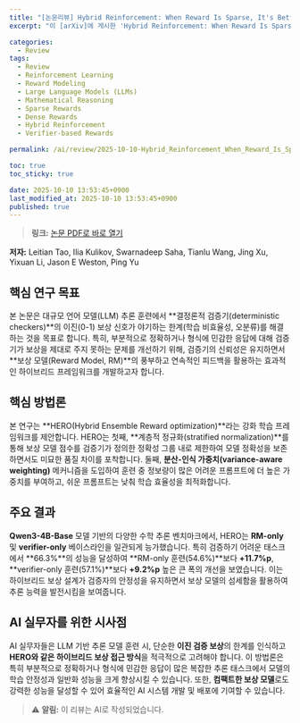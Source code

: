 ```yaml
---
title: "[논문리뷰] Hybrid Reinforcement: When Reward Is Sparse, It's Better to Be Dense"
excerpt: "이 [arXiv]에 게시한 'Hybrid Reinforcement: When Reward Is Sparse, It's Better to Be Dense' 논문에 대한 자세한 리뷰입니다."

categories:
  - Review
tags:
  - Review
  - Reinforcement Learning
  - Reward Modeling
  - Large Language Models (LLMs)
  - Mathematical Reasoning
  - Sparse Rewards
  - Dense Rewards
  - Hybrid Reinforcement
  - Verifier-based Rewards

permalink: /ai/review/2025-10-10-Hybrid_Reinforcement_When_Reward_Is_Sparse_Its_Better_to_Be_Dense/

toc: true
toc_sticky: true

date: 2025-10-10 13:53:45+0900
last_modified_at: 2025-10-10 13:53:45+0900
published: true
---
```

> **링크:** [논문 PDF로 바로 열기](https://arxiv.org/abs/2510.07242)

**저자:** Leitian Tao, Ilia Kulikov, Swarnadeep Saha, Tianlu Wang, Jing Xu, Yixuan Li, Jason E Weston, Ping Yu



## 핵심 연구 목표
본 논문은 대규모 언어 모델(LLM) 추론 훈련에서 **결정론적 검증기(deterministic checkers)**의 이진(0-1) 보상 신호가 야기하는 한계(학습 비효율성, 오분류)를 해결하는 것을 목표로 합니다. 특히, 부분적으로 정확하거나 형식에 민감한 응답에 대해 검증기가 보상을 제대로 주지 못하는 문제를 개선하기 위해, 검증기의 신뢰성은 유지하면서 **보상 모델(Reward Model, RM)**의 풍부하고 연속적인 피드백을 활용하는 효과적인 하이브리드 프레임워크를 개발하고자 합니다.

## 핵심 방법론
본 연구는 **HERO(Hybrid Ensemble Reward optimization)**라는 강화 학습 프레임워크를 제안합니다. HERO는 첫째, **계층적 정규화(stratified normalization)**를 통해 보상 모델 점수를 검증기가 정의한 정확성 그룹 내로 제한하여 모델 정확성을 보존하면서도 미묘한 품질 차이를 포착합니다. 둘째, **분산-인식 가중치(variance-aware weighting)** 메커니즘을 도입하여 훈련 중 정보량이 많은 어려운 프롬프트에 더 높은 가중치를 부여하고, 쉬운 프롬프트는 낮춰 학습 효율성을 최적화합니다.

## 주요 결과
**Qwen3-4B-Base** 모델 기반의 다양한 수학 추론 벤치마크에서, HERO는 **RM-only** 및 **verifier-only** 베이스라인을 일관되게 능가했습니다. 특히 검증하기 어려운 태스크에서 **66.3%**의 성능을 달성하여 **RM-only 훈련(54.6%)**보다 **+11.7%p**, **verifier-only 훈련(57.1%)**보다 **+9.2%p** 높은 큰 폭의 개선을 보였습니다. 이는 하이브리드 보상 설계가 검증자의 안정성을 유지하면서 보상 모델의 섬세함을 활용하여 추론 능력을 발전시킴을 보여줍니다.

## AI 실무자를 위한 시사점
AI 실무자들은 LLM 기반 추론 모델 훈련 시, 단순한 **이진 검증 보상**의 한계를 인식하고 **HERO와 같은 하이브리드 보상 접근 방식**을 적극적으로 고려해야 합니다. 이 방법론은 특히 부분적으로 정확하거나 형식에 민감한 응답이 많은 복잡한 추론 태스크에서 모델의 학습 안정성과 일반화 성능을 크게 향상시킬 수 있습니다. 또한, **컴팩트한 보상 모델**로도 강력한 성능을 달성할 수 있어 효율적인 AI 시스템 개발 및 배포에 기여할 수 있습니다.

> ⚠️ **알림:** 이 리뷰는 AI로 작성되었습니다.